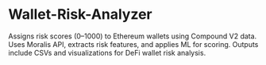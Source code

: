 # Wallet-Risk-Analyzer
Assigns risk scores (0–1000) to Ethereum wallets using Compound V2 data. Uses Moralis API, extracts risk features, and applies ML for scoring. Outputs include CSVs and visualizations for DeFi wallet risk analysis.
